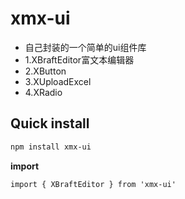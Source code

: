 xmx-ui
===
 * 自己封装的一个简单的ui组件库
 * 1.XBraftEditor富文本编辑器
 * 2.XButton
 * 3.XUploadExcel
 * 4.XRadio
## Quick install

```bash
npm install xmx-ui
```

**import**

```
import { XBraftEditor } from 'xmx-ui'
```
